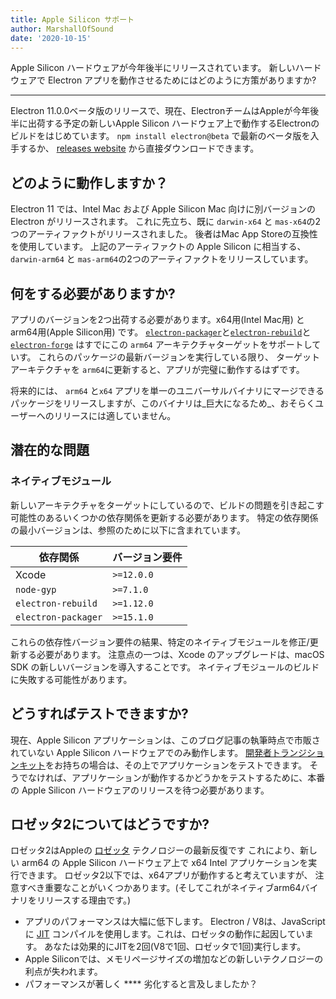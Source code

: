 ```yaml
---
title: Apple Silicon サポート
author: MarshallOfSound
date: '2020-10-15'
---
```


Apple Silicon ハードウェアが今年後半にリリースされています。 新しいハードウェアで Electron アプリを動作させるためにはどのように方策がありますか?

---

Electron 11.0.0ベータ版のリリースで、現在、ElectronチームはAppleが今年後半に出荷する予定の新しいApple Silicon ハードウェア上で動作するElectronのビルドをはじめています。 `npm install electron@beta` で最新のベータ版を入手するか、 [releases website](https://electronjs.org/releases/stable) から直接ダウンロードできます。

## どのように動作しますか？

Electron 11 では、Intel Mac および Apple Silicon Mac 向けに別バージョンの Electron がリリースされます。 これに先立ち、既に `darwin-x64` と `mas-x64`の2つのアーティファクトがリリースされました。 後者はMac App Storeの互換性を使用しています。 上記のアーティファクトの Apple Silicon に相当する、 `darwin-arm64` と `mas-arm64`の2つのアーティファクトをリリースしています。

## 何をする必要がありますか?

アプリのバージョンを2つ出荷する必要があります。x64用(Intel Mac用) とarm64用(Apple Silicon用) です。 [`electron-packager`](https://github.com/electron/electron-packager/)と[`electron-rebuild`](https://github.com/electron/electron-rebuild/)と [`electron-forge`](https://github.com/electron-userland/electron-forge/) はすでにこの `arm64` アーキテクチャターゲットをサポートしていす。 これらのパッケージの最新バージョンを実行している限り、 ターゲットアーキテクチャを `arm64`に更新すると、アプリが完璧に動作するはずです。

将来的には、 `arm64` と`x64` アプリを単一のユニバーサルバイナリにマージできるパッケージをリリースしますが、このバイナリは_巨大になるため_、おそらくユーザーへのリリースには適していません。

## 潜在的な問題

### ネイティブモジュール

新しいアーキテクチャをターゲットにしているので、ビルドの問題を引き起こす可能性のあるいくつかの依存関係を更新する必要があります。 特定の依存関係の最小バージョンは、参照のために以下に含まれています。

| 依存関係                | バージョン要件       |
| ------------------- | ------------- |
| Xcode               | `>=12.0.0` |
| `node-gyp`          | `>=7.1.0`  |
| `electron-rebuild`  | `>=1.12.0` |
| `electron-packager` | `>=15.1.0` |

これらの依存性バージョン要件の結果、特定のネイティブモジュールを修正/更新する必要があります。  注意点の一つは、Xcode のアップグレードは、macOS SDK の新しいバージョンを導入することです。 ネイティブモジュールのビルドに失敗する可能性があります。


## どうすればテストできますか?

現在、Apple Silicon アプリケーションは、このブログ記事の執筆時点で市販されていない Apple Silicon ハードウェアでのみ動作します。 [開発者トランジションキット](https://developer.apple.com/programs/universal/)をお持ちの場合は、その上でアプリケーションをテストできます。 そうでなければ、アプリケーションが動作するかどうかをテストするために、本番の Apple Silicon ハードウェアのリリースを待つ必要があります。

## ロゼッタ2についてはどうですか?

ロゼッタ2はAppleの [ロゼッタ](https://en.wikipedia.org/wiki/Rosetta_(software)) テクノロジーの最新反復です これにより、新しい arm64 の Apple Silicon ハードウェア上で x64 Intel アプリケーションを実行できます。 ロゼッタ2以下では、x64アプリが動作すると考えていますが、 注意すべき重要なことがいくつかあります。(そしてこれがネイティブarm64バイナリをリリースする理由です。)

* アプリのパフォーマンスは大幅に低下します。 Electron / V8は、JavaScriptに [JIT](https://en.wikipedia.org/wiki/Just-in-time_compilation) コンパイルを使用します。これは、ロゼッタの動作に起因しています。 あなたは効果的にJITを2回(V8で1回、ロゼッタで1回)実行します。
* Apple Siliconでは、メモリページサイズの増加などの新しいテクノロジーの利点が失われます。
* パフォーマンスが著しく **** 劣化すると言及しましたか？
